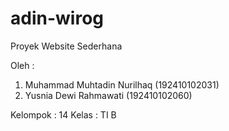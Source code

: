 # adin-wirog

Proyek Website Sederhana


Oleh :

1. Muhammad Muhtadin Nurilhaq (192410102031)
2. Yusnia Dewi Rahmawati (192410102060)


Kelompok : 14
Kelas : TI B

